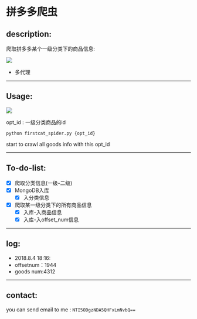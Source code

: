 # 拼多多爬虫


## description:

爬取拼多多某个一级分类下的商品信息:

![](https://ws2.sinaimg.cn/large/006tKfTcgy1ftxuhpq3zoj315o0e07nz.jpg)


- 多代理



---

## Usage:

![](https://ws2.sinaimg.cn/large/006tKfTcgy1ftxu5yfvbpj30zm0k61fj.jpg)

opt_id : 一级分类商品的id

```
python firstcat_spider.py {opt_id}
```

start to crawl all goods info with this opt_id

---

## To-do-list:


* [x] 爬取分类信息(一级-二级)
* [x] MongoDB入库
    * [x] 入分类信息
* [x] 爬取某一级分类下的所有商品信息
    * [x] 入库-入商品信息
    * [x] 入库-入offset_num信息

---



## log:


- 2018.8.4 18:16:
 - offsetnum：1944
 - goods num:4312


---

## contact:

you can send email to me : `NTI5ODgzNDA5QHFxLmNvbQ==`


